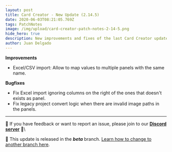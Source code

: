 ```yaml
---
layout: post
title: Card Creator - New Update (2.14.5)
date: 2020-06-03T08:21:05.769Z
tags: PatchNotes
image: /img/upload/card-creator-patch-notes-2-14-5.png
hide_hero: true
description: New improvements and fixes of the last Card Creator update!
author: Juan Delgado
---
```

**Improvements**

* Excel/CSV import: Allow to map values to multiple panels with the same name.

**Bugfixes**

* Fix Excel import ignoring columns on the right of the ones that doesn't exists as panel.
* Fix legacy project convert logic when there are invalid image paths in the panels.

---

📌 If you have feedback or want to report an issue, please join to our **[Discord server](http://discord.gg/pixelatto)** 💬\

📌 This update is released in the ***beta*** branch. [Learn how to change to another branch here](/blog/beta-and-legacy-versions).